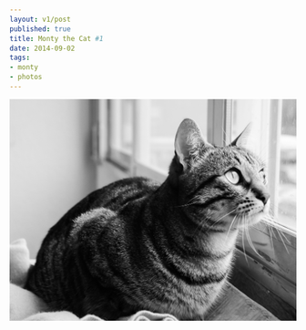 ```yaml
---
layout: v1/post
published: true
title: Monty the Cat #1
date: 2014-09-02
tags:
- monty
- photos
---
```

<img class="img-responsive center-block" src="/assets/140902/montythecat.jpg" alt="Monty the Cat #1" alt="Monty" />
